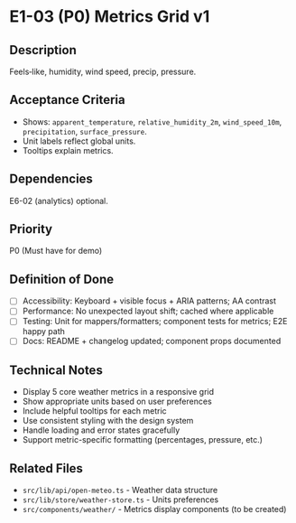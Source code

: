 # E1-03 (P0) Metrics Grid v1

## Description
Feels‑like, humidity, wind speed, precip, pressure.

## Acceptance Criteria

* Shows: `apparent_temperature`, `relative_humidity_2m`, `wind_speed_10m`, `precipitation`, `surface_pressure`.
* Unit labels reflect global units.
* Tooltips explain metrics.

## Dependencies
E6-02 (analytics) optional.

## Priority
P0 (Must have for demo)

## Definition of Done
- [ ] Accessibility: Keyboard + visible focus + ARIA patterns; AA contrast
- [ ] Performance: No unexpected layout shift; cached where applicable
- [ ] Testing: Unit for mappers/formatters; component tests for metrics; E2E happy path
- [ ] Docs: README + changelog updated; component props documented

## Technical Notes
- Display 5 core weather metrics in a responsive grid
- Show appropriate units based on user preferences
- Include helpful tooltips for each metric
- Use consistent styling with the design system
- Handle loading and error states gracefully
- Support metric-specific formatting (percentages, pressure, etc.)

## Related Files
- `src/lib/api/open-meteo.ts` - Weather data structure
- `src/lib/store/weather-store.ts` - Units preferences
- `src/components/weather/` - Metrics display components (to be created)
